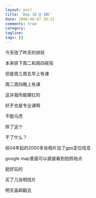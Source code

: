 ```yaml
---
layout: post
title: 'Day 18 @ IBC'
date: 2008-08-07 20:21
comments: true
category:
tagline:
tags: []
---
```


今天改了昨天的排班

本来排下周二和周四夜班

但是周三周五早上有课

周二周四晚上有课

这非我所能硬扛的

好歹也是专业课啊

不能马虎

除了这个

干了什么？

给04年起的2000多张相片加了gps定位信息

google map里面可以直接看到拍照地点

挺好玩的

买了几张明信片

明天盖邮戳去
